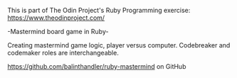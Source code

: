 This is part of The Odin Project's Ruby Programming exercise:
https://www.theodinproject.com/

-Mastermind board game in Ruby-

Creating mastermind game logic, player versus computer.
Codebreaker and codemaker roles are interchangeable.

https://github.com/balinthandler/ruby-mastermind
on GitHub